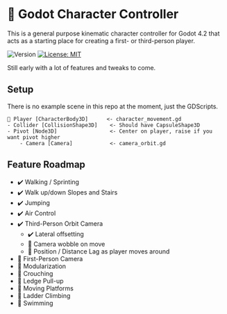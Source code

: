 # 🏃 Godot Character Controller
This is a general purpose kinematic character controller for Godot 4.2 that acts as a starting place for creating a first- or third-person player.


![Version](https://img.shields.io/badge/Version-0.1-blue)
[![License: MIT](https://img.shields.io/badge/License-MIT-yellow.svg)](LICENSE)

Still early with a lot of features and tweaks to come.

## Setup
There is no example scene in this repo at the moment, just the GDScripts.

```
🏃 Player [CharacterBody3D]      <- character_movement.gd
- Collider [CollisionShape3D]    <- Should have CapsuleShape3D
- Pivot [Node3D]                 <- Center on player, raise if you want pivot higher
    - Camera [Camera]            <- camera_orbit.gd
```

## Feature Roadmap
- ✔️ Walking / Sprinting
- ✔️ Walk up/down Slopes and Stairs
- ✔️ Jumping
- ✔️ Air Control
- ✔️ Third-Person Orbit Camera
	- ✔️ Lateral offsetting
	- 🚧 Camera wobble on move
	- 🚧 Position / Distance Lag as player moves around
- 🚧 First-Person Camera
- 🚧 Modularization
- 🚧 Crouching
- 🚧 Ledge Pull-up
- 🚧 Moving Platforms
- 🚧 Ladder Climbing
- 🚧 Swimming